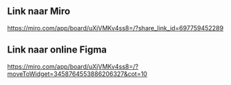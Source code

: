 ## Link naar Miro

https://miro.com/app/board/uXjVMKv4ss8=/?share_link_id=697759452289

## Link naar online Figma

https://miro.com/app/board/uXjVMKv4ss8=/?moveToWidget=3458764553886206327&cot=10